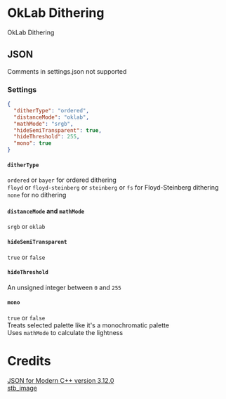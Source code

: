 
# OkLab Dithering
OkLab Dithering

## JSON
Comments in settings.json not supported

### Settings

```json
{
  "ditherType": "ordered",
  "distanceMode": "oklab",
  "mathMode": "srgb",
  "hideSemiTransparent": true,
  "hideThreshold": 255,
  "mono": true
}
```

#### `ditherType`
`ordered` or `bayer` for ordered dithering  
`floyd` or `floyd-steinberg` or `steinberg` or `fs` for Floyd-Steinberg dithering  
`none` for no dithering

#### `distanceMode` and `mathMode`
`srgb` or `oklab`

#### `hideSemiTransparent`
`true` or `false`

#### `hideThreshold`
An unsigned integer between `0` and `255`  

#### `mono`
`true` or `false`  
Treats selected palette like it's a monochromatic palette  
Uses `mathMode` to calculate the lightness

# Credits
[JSON for Modern C++ version 3.12.0](https://github.com/nlohmann/json/releases/tag/v3.12.0)  
[stb_image](https://github.com/nothings/stb) 
